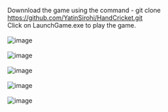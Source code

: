 Downnload the game using the command - git clone https://github.com/YatinSirohi/HandCricket.git </br>
Click on LaunchGame.exe to play the game.
</br>
</br>
![image](https://github.com/user-attachments/assets/2cee6c67-a3b6-476c-8f83-161e05f42d7b)
</br>
</br>
![image](https://github.com/user-attachments/assets/bc223b7f-758d-462b-96cd-85b928927f25)
</br>
</br>
![image](https://github.com/user-attachments/assets/62bd2ccb-bae3-4352-990b-11acc8610f02)
</br>
</br>
![image](https://github.com/user-attachments/assets/338c39f6-4625-41df-a596-2b2c11690706)
</br>
</br>
![image](https://github.com/user-attachments/assets/11606b17-b3ef-4404-98ce-0c0ea8d5077a)
